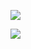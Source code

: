 ![](https://image.noelshack.com/fichiers/2019/15/5/1555082715-img-1147.jpg)


![](https://image.noelshack.com/fichiers/2019/15/5/1555082715-img-1148.jpg)

